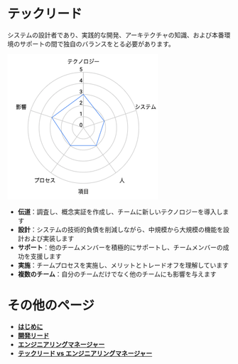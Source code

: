 # テックリード

システムの設計者であり、実践的な開発、アーキテクチャの知識、および本番環境のサポートの間で独自のバランスをとる必要があります。

![テックリード](/charts/techlead.png)

* **伝道**：調査し、概念実証を作成し、チームに新しいテクノロジーを導入します
* **設計**：システムの技術的負債を削減しながら、中規模から大規模の機能を設計および実装します
* **サポート**：他のチームメンバーを積極的にサポートし、チームメンバーの成功を支援します
* **実施**：チームプロセスを実施し、メリットとトレードオフを理解しています
* **複数のチーム**：自分のチームだけでなく他のチームにも影響を与えます

# その他のページ

* [**はじめに**](README.md)
* [**開発リード**](DevelopLead.md)
* [**エンジニアリングマネージャー**](EngineeringManager.md)
* [**テックリード vs エンジニアリングマネージャー**](TechLead-EngineeringManager.md)
